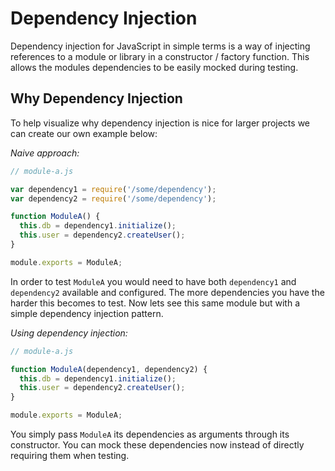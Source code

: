 # Dependency Injection

Dependency injection for JavaScript in simple terms is a way of injecting references to a module or library in a constructor / factory function. This allows the modules dependencies to be easily mocked during testing.

## Why Dependency Injection

To help visualize why dependency injection is nice for larger projects we can create our own example below:

*Naive approach:*
```javascript
// module-a.js

var dependency1 = require('/some/dependency');
var dependency2 = require('/some/dependency');

function ModuleA() {
  this.db = dependency1.initialize();
  this.user = dependency2.createUser();
}

module.exports = ModuleA;
```

In order to test `ModuleA` you would need to have both `dependency1` and `dependency2` available and configured. The more dependencies you have the harder this becomes to test. Now lets see this same module but with a simple dependency injection pattern.

*Using dependency injection:*
```javascript
// module-a.js

function ModuleA(dependency1, dependency2) {
  this.db = dependency1.initialize();
  this.user = dependency2.createUser();
}

module.exports = ModuleA;
```

You simply pass `ModuleA` its dependencies as arguments through its constructor. You can mock these dependencies now instead of directly requiring them when testing.
